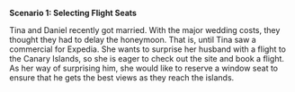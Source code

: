 **Scenario 1: Selecting Flight Seats**

Tina and Daniel recently got married. With the major wedding costs, they thought they had to delay the honeymoon. That is, until Tina saw a commercial for Expedia. She wants to surprise her husband with a flight to the Canary Islands, so she is eager to check out the site and book a flight. As her way of surprising him, she would like to reserve a window seat to ensure that he gets the best views as they reach the islands.